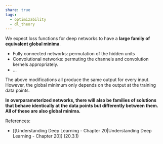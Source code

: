 ```yaml
---
share: true
tags:
  - optimizability
  - dl_theory
---
```


We expect loss functions for deep networks to have a **large family of equivalent global minima**.

- Fully connected networks: permutation of the hidden units
- Convolutional networks: permuting the channels and convolution kernels appropriately.
- ...

The above modifications all produce the same output for every input. However, the global minimum only depends on the output at the training data points. 

**In overparameterized networks, there will also be families of solutions that behave identically at the data points but differently between them. All of these are also global minima.**

References:
- [[Understanding Deep Learning - Chapter 20|Understanding Deep Learning - Chapter 20]] (20.3.1)